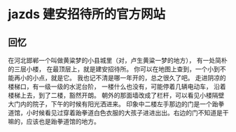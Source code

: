 # jazds 建安招待所的官方网站
## 回忆
在河北邯郸一个叫做黄粱梦的小县城里（对，卢生黄粱一梦的地方），
有一处简朴的三层小楼，
在最顶层上，就是建安招待所。
你可以在地图上查到，一个小到不能再小的小点，就是它。
我也记不清是哪一年开的，总之很久了吧。
走进阴凉的楼梯口，有一级一级的水泥台阶，
一楼什么也没有，可能停着几辆电动车，
沿着楼梯上去，到了二楼，豁然开朗。
朝外的那面墙改成了栏杆，可以看见小楼隔壁大门内的院子，下午的时候有阳光洒进来。
印象中二楼左手那边的门是一个跆拳道馆，小时候看见过穿着跆拳道白色衣服的大孩子进进出出。右边的门不知道是干嘛的，应该也是跆拳道馆的地方。
